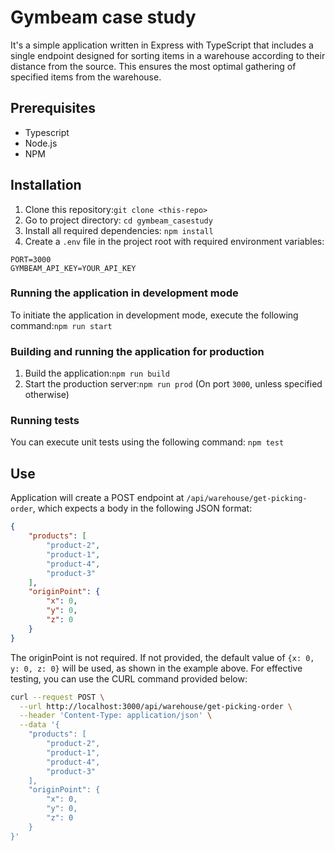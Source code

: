 # Gymbeam case study

It's a simple application written in Express with TypeScript that includes a single endpoint designed for sorting items in a warehouse according to their distance from the source. This ensures the most optimal gathering of specified items from the warehouse.

## Prerequisites

- Typescript
- Node.js
- NPM

## Installation

1. Clone this repository:`git clone <this-repo>`
2. Go to project directory: `cd gymbeam_casestudy`
3. Install all required dependencies: `npm install`
4. Create a `.env` file in the project root with required environment variables:
```dotenv
PORT=3000
GYMBEAM_API_KEY=YOUR_API_KEY
```
### Running the application in development mode
To initiate the application in development mode, execute the following command:`npm run start`
### Building and running the application for production
1. Build the application:`npm run build`
2. Start the production server:`npm run prod` (On port `3000`, unless specified otherwise)

### Running tests
You can execute unit tests using the following command: `npm test`

## Use
Application will create a POST endpoint at `/api/warehouse/get-picking-order`, which expects a body in the following JSON format:
```json
{
	"products": [
		"product-2",
		"product-1",
		"product-4",
		"product-3"
	],
	"originPoint": {
		"x": 0,
		"y": 0,
		"z": 0
	}
}
```
The originPoint is not required. If not provided, the default value of `{x: 0, y: 0, z: 0}` will be used, as shown in the example above.
For effective testing, you can use the CURL command provided below:
```bash
curl --request POST \
  --url http://localhost:3000/api/warehouse/get-picking-order \
  --header 'Content-Type: application/json' \
  --data '{
	"products": [
		"product-2",
		"product-1",
		"product-4",
		"product-3"
	],
	"originPoint": {
		"x": 0,
		"y": 0,
		"z": 0
	}
}'
```
